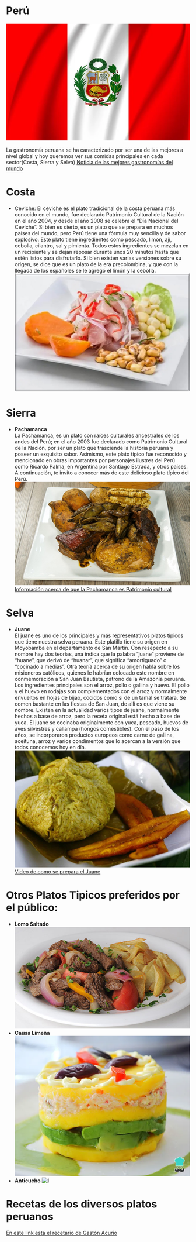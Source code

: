 # Perú          
![l](./res/bandera_peru.jpg)

La gastronomía peruana se ha caracterizado por ser una de las mejores a nivel global y hoy queremos ver sus comidas principales en cada sector(Costa, Sierra y Selva)
[Noticia de las mejores gastronomías del mundo](https://www.infobae.com/tendencias/2023/07/16/cuales-son-los-9-mejores-destinos-gastronomicos-del-mundo-segun-national-geographic/)
# Costa
* Ceviche:
El ceviche es el plato tradicional de la costa peruana más conocido en el mundo, fue declarado Patrimonio Cultural de la Nación en el año 2004, y desde el año 2008 se celebra el “Día Nacional del Ceviche”.
Si bien es cierto, es un plato que se prepara en muchos países del mundo, pero Perú tiene una fórmula muy sencilla y de sabor explosivo.
Este plato tiene ingredientes como pescado, limón, ají, cebolla, cilantro, sal y pimienta. Todos estos ingredientes se mezclan en un recipiente y se dejan reposar durante unos 20 minutos hasta que estén listos para disfrutarlo.
Si bien existen varias versiones sobre su origen, se dice que es un plato de la era precolombina, y que con la llegada de los españoles se le agregó el limón y la cebolla.
![l](./res/ceviche.jpg)
# Sierra
* **Pachamanca**\
La Pachamanca, es un plato con raíces culturales ancestrales de los andes del Perú; en el año 2003 fue declarado como Patrimonio Cultural de la Nación, por ser un plato que trasciende la historia peruana y poseer un exquisito sabor. Asimismo, este plato típico fue reconocido y mencionado en obras importantes por personajes ilustres del Perú como Ricardo Palma, en Argentina por Santiago Estrada, y otros países. A continuación, te invito a conocer más de este delicioso plato típico del Perú.
![l](./res/pachamanca.jpg)
[Información acerca de que la Pachamanca es Patrimonio cultural](https://www.gob.pe/institucion/midagri/noticias/341395-dia-de-la-pachamanca-agricultura-familiar-provee-de-principales-insumos-en-la-preparacion-del-plato-ancestral-peruano)
# Selva
* **Juane**\
El juane es uno de los principales y más representativos platos típicos que tiene nuestra selva peruana. Este platillo tiene su origen en Moyobamba en el departamento de San Martin. Con resepecto a su nombre hay dos teorías, una indica que la palabra “juane” proviene de “huane”, que derivó de “huanar”, que significa “amortiguado” o “cocinado a medias”. Otra teoría acerca de su origen habla sobre los misioneros católicos, quienes le habrían colocado este nombre en conmemoración a San Juan Bautista, patrono de la Amazonía peruana. Los ingredientes principales son el arroz, pollo o gallina y huevo. El pollo y el huevo en rodajas son complementados con el arroz y normalmente envueltos en hojas de bijao, cocidos como si de un tamal se tratara. Se comen bastante en las fiestas de San Juan, de allí es que viene su nombre. Existen en la actualidad varios tipos de juane, normalmente hechos a base de arroz, pero la receta original está hecho a base de yuca. El juane se cocinaba originalmente con yuca, pescado, huevos de aves silvestres y callampa (hongos comestibles). Con el paso de los años, se incorporaron productos europeos como carne de gallina, aceituna, arroz y varios condimentos que lo acercan a la versión que todos conocemos hoy en día.
![l](./res/juane.jpg)
[Video de como se prepara el Juane](https://www.youtube.com/watch?v=o-j1dYqlZ2M)
# Otros Platos Tipicos preferidos por el público:
* **Lomo Saltado**
![l](./res/lomo_saltado.jpg)
* **Causa Limeña**
![l](./res/causa_limena_31268_600.webp)
* **Anticucho**
![l](./res/receta-anticuchos-peruanos.jpg)
# Recetas de los diversos platos peruanos
[En este link está el recetario de Gastón Acurio](https://es.slideshare.net/slideshow/bravazo-gaston-acuriopdf/254549152)

